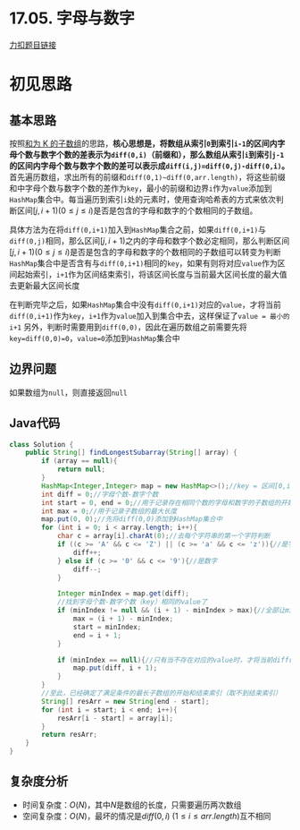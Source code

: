 # 17.05.  字母与数字

[力扣题目链接](https://leetcode-cn.com/problems/find-longest-subarray-lcci/)


# 初见思路

## 基本思路
按照<a href="./0560. 和为 K 的子数组.md">和为 K 的子数组</a>的思路，<strong>核心思想是，将数组从索引`0`到索引`i-1`的区间内字母个数与数字个数的差表示为`diff(0,i)`（前缀和），那么数组从索引`i`到索引`j-1`的区间内字母个数与数字个数的差可以表示成`diff(i,j)=diff(0,j)-diff(0,i)`。</strong>首先遍历数组，求出所有的前缀和`diff(0,1)~diff(0,arr.length)`，将这些前缀和中字母个数与数字个数的差作为`key`，最小的前缀和边界`i`作为`value`添加到`HashMap`集合中。每当遍历到索引`i`处的元素时，使用查询哈希表的方式来依次判断区间$[j,i+1)(0 \le j \le i)$是否是包含的字母和数字的个数相同的子数组。

具体方法为在将`diff(0,i+1)`加入到`HashMap`集合之前，如果`diff(0,i+1)`与`diff(0,j)`相同，那么区间$[j,i+1)$之内的字母和数字个数必定相同，那么判断区间$[j,i+1)(0 \le j \le i)$是否是包含的字母和数字的个数相同的子数组可以转变为判断`HashMap`集合中是否含有与`diff(0,i+1)`相同的`key`，如果有则将对应`value`作为区间起始索引，`i+1`作为区间结束索引，将该区间长度与当前最大区间长度的最大值去更新最大区间长度

在判断完毕之后，如果`HashMap`集合中没有`diff(0,i+1)`对应的`value`，才将当前`diff(0,i+1)`作为`key`，`i+1`作为`value`加入到集合中去，这样保证了`value = 最小的i+1`
另外，判断时需要用到`diff(0,0)`，因此在遍历数组之前需要先将`key=diff(0,0)=0`，`value=0`添加到`HashMap`集合中

## 边界问题

如果数组为`null`，则直接返回`null`




## Java代码
```java
class Solution {
    public String[] findLongestSubarray(String[] array) {
        if (array == null){
            return null;
        }
        HashMap<Integer,Integer> map = new HashMap<>();//key = 区间[0,i+1)（取不到i+1）含有的字母个数-数字个数（即diff(0,i+1)），value = 最小的i+1
        int diff = 0;//字母个数-数字个数
        int start = 0, end = 0;//用于记录存在相同个数的字母和数字的子数组的开始和结束索引（取不到结束索引）
        int max = 0;//用于记录子数组的最大长度
        map.put(0, 0);//先将diff(0,0)添加到HashMap集合中
        for (int i = 0; i < array.length; i++){
            char c = array[i].charAt(0);//去每个字符串的第一个字符判断
            if ((c >= 'A' && c <= 'Z') || (c >= 'a' && c <= 'z')){//是字母
                diff++;
            } else if (c >= '0' && c <= '9'){//是数字
                diff--;
            }

            Integer minIndex = map.get(diff);
            //找到字母个数-数字个数（key）相同的value了
            if (minIndex != null && (i + 1) - minIndex > max){//全部让minIndex自动拆箱
                max = (i + 1) - minIndex;
                start = minIndex;
                end = i + 1;
            }

            if (minIndex == null){//只有当不存在对应的value时，才将当前diff(0,i+1)作为key，i+1作为value加入到集合中去，这样保证了value = 最小的i+1
                map.put(diff, i + 1);
            }
        }
        //至此，已经确定了满足条件的最长子数组的开始和结束索引（取不到结束索引）
        String[] resArr = new String[end - start];
        for (int i = start; i < end; i++){
            resArr[i - start] = array[i];
        }
        return resArr;
    }
}
```

## 复杂度分析
- 时间复杂度：$O(N)$，其中$N$是数组的长度，只需要遍历两次数组
- 空间复杂度：$O(N)$，最坏的情况是$diff(0,i)\ (1 \le i \le arr.length)$互不相同